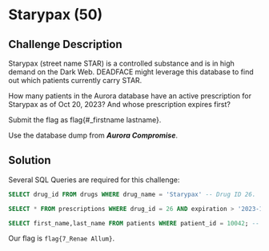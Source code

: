 # Starypax (50)

## Challenge Description
Starypax (street name STAR) is a controlled substance and is in high demand on the Dark Web. DEADFACE might leverage this database to find out which patients currently carry STAR.

How many patients in the Aurora database have an active prescription for Starypax as of Oct 20, 2023? And whose prescription expires first?

Submit the flag as flag{#_firstname lastname}.

Use the database dump from ***Aurora Compromise***.

## Solution
Several SQL Queries are required for this challenge:
```sql
SELECT drug_id FROM drugs WHERE drug_name = 'Starypax' -- Drug ID 26.

SELECT * FROM prescriptions WHERE drug_id = 26 AND expiration > '2023-10-20' ORDER BY expiration; -- Results in 7 entries, the first expiry being patient 10042's prescription.

SELECT first_name,last_name FROM patients WHERE patient_id = 10042; -- Renae Allum
```

Our flag is ```flag{7_Renae Allum}```.
